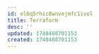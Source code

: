 ```yaml
---
id: el6q5rhic8wnvejmfc1ivol
title: Terraform
desc: ''
updated: 1740408701153
created: 1740408701153
---
```

